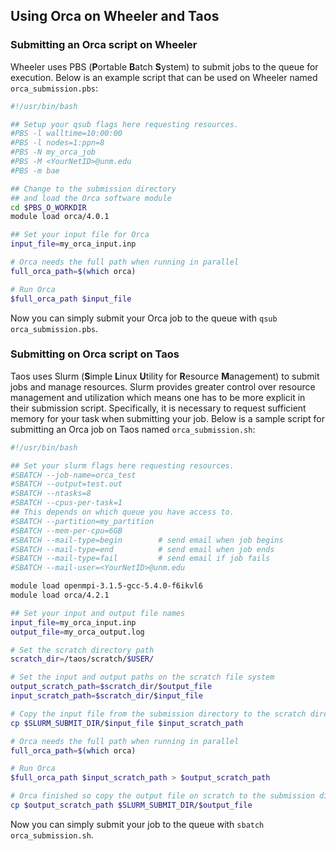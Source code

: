 ## Using Orca on Wheeler and Taos

### Submitting an Orca script on Wheeler

Wheeler uses PBS (**P**ortable **B**atch **S**ystem) to submit jobs to the queue for execution. Below is an example script that can be used on Wheeler named `orca_submission.pbs`:

```bash
#!/usr/bin/bash

## Setup your qsub flags here requesting resources.
#PBS -l walltime=10:00:00
#PBS -l nodes=1:ppn=8
#PBS -N my_orca_job
#PBS -M <YourNetID>@unm.edu
#PBS -m bae

## Change to the submission directory 
## and load the Orca software module
cd $PBS_O_WORKDIR
module load orca/4.0.1

## Set your input file for Orca
input_file=my_orca_input.inp

# Orca needs the full path when running in parallel
full_orca_path=$(which orca)

# Run Orca
$full_orca_path $input_file
```

Now you can simply submit your Orca job to the queue with `qsub orca_submission.pbs`. 


### Submitting on Orca script on Taos

Taos uses Slurm (**S**imple **L**inux **U**tility for **R**esource **M**anagement) to submit jobs and manage resources. Slurm provides greater control over resource management and utilization which means one has to be more explicit in their submission script. Specifically, it is necessary to request sufficient memory for your task when submitting your job. Below is a sample script for submitting an Orca job on Taos named `orca_submission.sh`:

```bash
#!/usr/bin/bash

## Set your slurm flags here requesting resources.
#SBATCH --job-name=orca_test
#SBATCH --output=test.out
#SBATCH --ntasks=8
#SBATCH --cpus-per-task=1
## This depends on which queue you have access to.
#SBATCH --partition=my_partition
#SBATCH --mem-per-cpu=6GB
#SBATCH --mail-type=begin        # send email when job begins
#SBATCH --mail-type=end          # send email when job ends
#SBATCH --mail-type=fail         # send email if job fails
#SBATCH --mail-user=<YourNetID>@unm.edu

module load openmpi-3.1.5-gcc-5.4.0-f6ikvl6
module load orca/4.2.1

## Set your input and output file names
input_file=my_orca_input.inp
output_file=my_orca_output.log

# Set the scratch directory path
scratch_dir=/taos/scratch/$USER/

# Set the input and output paths on the scratch file system
output_scratch_path=$scratch_dir/$output_file
input_scratch_path=$scratch_dir/$input_file

# Copy the input file from the submission directory to the scratch directory
cp $SLURM_SUBMIT_DIR/$input_file $input_scratch_path

# Orca needs the full path when running in parallel
full_orca_path=$(which orca)

# Run Orca
$full_orca_path $input_scratch_path > $output_scratch_path

# Orca finished so copy the output file on scratch to the submission directory
cp $output_scratch_path $SLURM_SUBMIT_DIR/$output_file
```
Now you can simply submit your job to the queue with `sbatch orca_submission.sh`. 
